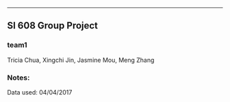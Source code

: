 ------
SI 608 Group Project
------

### team1
Tricia Chua,
Xingchi Jin,
Jasmine Mou,
Meng Zhang

### Notes:
Data used: 04/04/2017
